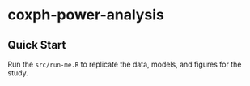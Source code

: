 # coxph-power-analysis

## Quick Start

Run the `src/run-me.R` to replicate the data, models, and figures for the study. 
